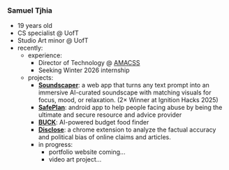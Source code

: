 ### Samuel Tjhia
- 19 years old
- CS specialist @ UofT
- Studio Art minor @ UofT
- recently:
  - experience:
    - Director of Technology @ [AMACSS](https://www.amacss.org/)
    - Seeking Winter 2026 internship
  - projects:
    - **[Soundscaper](https://github.com/samtjhia/soundscaper)**: a web app that turns any text prompt into an immersive AI-curated soundscape with matching visuals for focus, mood, or relaxation.  (2× Winner at Ignition Hacks 2025)
    - **[SafePlan](https://github.com/samtjhia/SafePlan)**: android app to help people facing abuse by being the ultimate and secure resource and advice provider
    - **[BUCK](https://github.com/samtjhia/buck)**: AI-powered budget food finder
    - **[Disclose](https://github.com/samtjhia/disclose)**: a chrome extension to analyze the factual accuracy and political bias of online claims and articles.
    - in progress:
      - portfolio website coming...
      - video art project...
